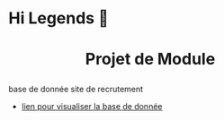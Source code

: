 # Hi Legends 👋
# <p align="center">Projet de Module</p>
  
base de donnée site de recrutement

* [lien pour visualiser la base de donnée](https://dbdiagram.io/d/6414f7c7296d97641d88e00f)
        

        
    
